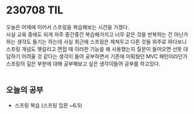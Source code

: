 # 230708 TIL
오늘은 어제에 이어서 스프링을 복습해보는 시간을 가졌다. <br>
사실 교육 중에도 되게 자주 중간중간 복습해가지고 너무 같은 것을 반복하는 건 아닌가 하는 생각도 들기는 하는데 사실 최근에 스프링은 제쳐두고 다른 것들 위주로 하다보니 스프링 개념도 헷갈리고 면접 때 이러한 기능을 왜 사용했는지 질문이 들어오면 선뜻 대답하기 어려울 것 같다는 생각이 들어 공부하면서 기존에 미뤄뒀던 MVC 패턴이라던가 스프링의 깊은 부분에 대해 공부해보고 싶은 생각이들어 공부를 하고있다. <br>
<br>

## 오늘의 공부
- 스프링 복습 (스프링 입문 ~6.5)
